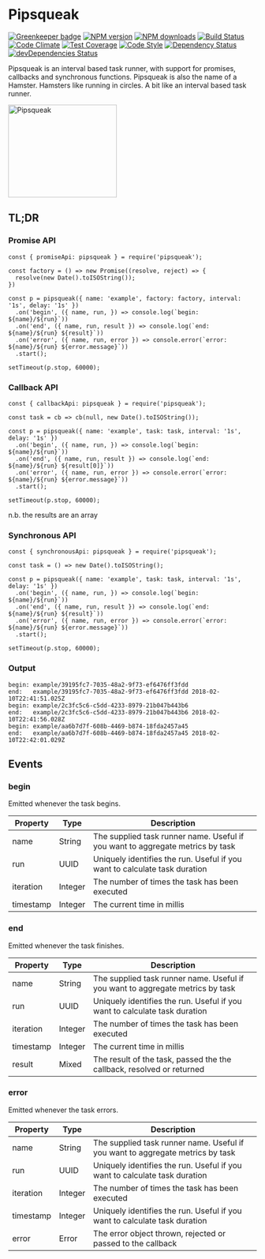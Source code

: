 # Pipsqueak

[![Greenkeeper badge](https://badges.greenkeeper.io/cressie176/pipsqueak.svg)](https://greenkeeper.io/)
[![NPM version](https://img.shields.io/npm/v/pipsqueak.svg?style=flat-square)](https://www.npmjs.com/package/pipsqueak)
[![NPM downloads](https://img.shields.io/npm/dm/pipsqueak.svg?style=flat-square)](https://www.npmjs.com/package/pipsqueak)
[![Build Status](https://img.shields.io/travis/cressie176/pipsqueak/master.svg)](https://travis-ci.org/cressie176/pipsqueak)
[![Code Climate](https://codeclimate.com/github/cressie176/pipsqueak/badges/gpa.svg)](https://codeclimate.com/github/cressie176/pipsqueak)
[![Test Coverage](https://codeclimate.com/github/cressie176/pipsqueak/badges/coverage.svg)](https://codeclimate.com/github/cressie176/pipsqueak/coverage)
[![Code Style](https://img.shields.io/badge/code%20style-imperative-brightgreen.svg)](https://github.com/cressie176/eslint-config-imperative)
[![Dependency Status](https://david-dm.org/cressie176/pipsqueak.svg)](https://david-dm.org/cressie176/pipsqueak)
[![devDependencies Status](https://david-dm.org/cressie176/pipsqueak/dev-status.svg)](https://david-dm.org/cressie176/pipsqueak?type=dev)

Pipsqueak is an interval based task runner, with support for promises, callbacks and synchronous functions. Pipsqueak is also the name of a Hamster. Hamsters like running in circles. A bit like an interval based task runner.

<img alt="Pipsqueak" src="https://upload.wikimedia.org/wikipedia/en/thumb/8/87/Pipsqueak_Go_Go_Hamster.png/220px-Pipsqueak_Go_Go_Hamster.png" width="220" height="188" class="thumbimage" srcset="https://upload.wikimedia.org/wikipedia/en/thumb/8/87/Pipsqueak_Go_Go_Hamster.png/330px-Pipsqueak_Go_Go_Hamster.png 1.5x, https://upload.wikimedia.org/wikipedia/en/8/87/Pipsqueak_Go_Go_Hamster.png 2x" data-file-width="341" data-file-height="292">

## TL;DR
###  Promise API
```
const { promiseApi: pipsqueak } = require('pipsqueak');

const factory = () => new Promise((resolve, reject) => {
  resolve(new Date().toISOString());
})

const p = pipsqueak({ name: 'example', factory: factory, interval: '1s', delay: '1s' })
  .on('begin', ({ name, run, }) => console.log(`begin: ${name}/${run}`))
  .on('end', ({ name, run, result }) => console.log(`end:   ${name}/${run} ${result}`))
  .on('error', ({ name, run, error }) => console.error(`error: ${name}/${run} ${error.message}`))
  .start();

setTimeout(p.stop, 60000);
```
### Callback API
```
const { callbackApi: pipsqueak } = require('pipsqueak');

const task = cb => cb(null, new Date().toISOString());

const p = pipsqueak({ name: 'example', task: task, interval: '1s', delay: '1s' })
  .on('begin', ({ name, run, }) => console.log(`begin: ${name}/${run}`))
  .on('end', ({ name, run, result }) => console.log(`end:   ${name}/${run} ${result[0]}`))
  .on('error', ({ name, run, error }) => console.error(`error: ${name}/${run} ${error.message}`))
  .start();

setTimeout(p.stop, 60000);
```
n.b. the results are an array
### Synchronous API
```
const { synchronousApi: pipsqueak } = require('pipsqueak');

const task = () => new Date().toISOString();

const p = pipsqueak({ name: 'example', task: task, interval: '1s', delay: '1s' })
  .on('begin', ({ name, run, }) => console.log(`begin: ${name}/${run}`))
  .on('end', ({ name, run, result }) => console.log(`end:   ${name}/${run} ${result}`))
  .on('error', ({ name, run, error }) => console.error(`error: ${name}/${run} ${error.message}`))
  .start();

setTimeout(p.stop, 60000);
```
### Output
```
begin: example/39195fc7-7035-48a2-9f73-ef6476ff3fdd
end:   example/39195fc7-7035-48a2-9f73-ef6476ff3fdd 2018-02-10T22:41:51.025Z
begin: example/2c3fc5c6-c5dd-4233-8979-21b047b443b6
end:   example/2c3fc5c6-c5dd-4233-8979-21b047b443b6 2018-02-10T22:41:56.028Z
begin: example/aa6b7d7f-608b-4469-b874-18fda2457a45
end:   example/aa6b7d7f-608b-4469-b874-18fda2457a45 2018-02-10T22:42:01.029Z
```

## Events

### begin
Emitted whenever the task begins.

| Property  | Type    | Description |
|-----------|---------|-------------|
| name      | String  | The supplied task runner name. Useful if you want to aggregate metrics by task |
| run       | UUID    | Uniquely identifies the run. Useful if you want to calculate task duration |
| iteration | Integer | The number of times the task has been executed |
| timestamp | Integer | The current time in millis |

### end
Emitted whenever the task finishes.

| Property  | Type    | Description |
|-----------|---------|-------------|
| name      | String  | The supplied task runner name. Useful if you want to aggregate metrics by task |
| run       | UUID    | Uniquely identifies the run. Useful if you want to calculate task duration |
| iteration | Integer | The number of times the task has been executed |
| timestamp | Integer | The current time in millis |
| result    | Mixed   | The result of the task, passed the the callback, resolved or returned |


### error
Emitted whenever the task errors.

| Property  | Type    | Description |
|-----------|---------|-------------|
| name      | String  | The supplied task runner name. Useful if you want to aggregate metrics by task |
| run       | UUID    | Uniquely identifies the run. Useful if you want to calculate task duration |
| iteration | Integer | The number of times the task has been executed |
| timestamp | Integer | Uniquely identifies the run. Useful if you want to calculate task duration |
| error     | Error   | The error object thrown, rejected or passed to the callback |

